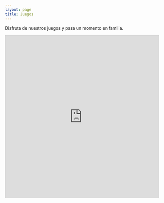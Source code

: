 ```yaml
---
layout: page
title: Juegos
---
```

Disfruta de nuestros juegos y pasa un momento en familia.
<iframe class="airtable-embed" src="https://airtable.com/embed/shrWUlXvkD0dHgJF3?backgroundColor=cyan&viewControls=on" frameborder="0" onmousewheel="" width="100%" height="533" style="background: transparent; border: 1px solid #ccc;"></iframe>
